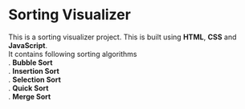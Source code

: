 # Sorting Visualizer

This is  a sorting visualizer project. This is built using **HTML**, **CSS** and **JavaScript**.\
It contains following sorting algorithms\
. **Bubble Sort**\
. **Insertion Sort**\
. **Selection Sort**\
. **Quick Sort**\
. **Merge Sort**
            
